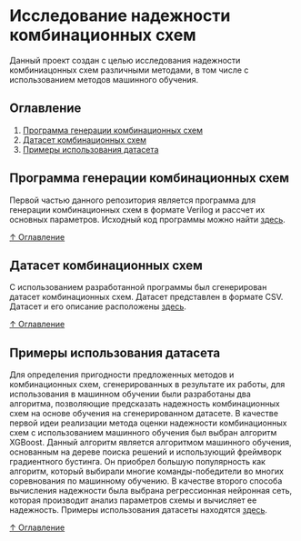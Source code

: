 # Исследование надежности комбинационных схем
Данный проект создан с целью исследования надежности комбиниацонных схем различными методами, в том числе с использованием методов машинного обучения.

## Оглавление
<a name="content"></a> 
1. [Программа генерации комбинационных схем](#programm)
2. [Датасет комбинационных схем](#dataset)
3. [Примеры использования датасета](#examples)


## Программа генерации комбинационных схем
<a name="programm"></a> 
Первой частью данного репозитория является программа для генерации комбинационных схем в формате Verilog и рассчет их основных параметров.
Исходный код программы можно найти [здесь](Generator).

[&#8593; Оглавление](#content)


## Датасет комбинационных схем
<a name="dataset"></a> 
С использованием разработанной программы был сгенерирован датасет комбинационных схем. Датасет представлен в формате CSV.
Датасет и его описание расположены [здесь](Dataset).

[&#8593; Оглавление](#content)


## Примеры использования датасета
<a name="examples"></a> 
Для определения пригодности предложенных методов и комбинационных схем, сгенерированных в результате их работы, для использования в машинном обучении были разработаны два алгоритма, позволяющие предсказать надежность комбинационных схем на основе обучения на сгенерированном датасете. В качестве первой идеи реализации метода оценки надежности комбинационных схем с использованием машинного обучения был выбран алгоритм XGBoost. Данный алгоритм является алгоритмом машинного обучения, основанным на дереве поиска решений и использующий фреймворк градиентного бустинга. Он приобрел большую популярность как алгоритм, который выбирали многие команды-победители во многих соревнования по машинному обучению. В качестве второго способа вычисления надежности была выбрана регрессионная нейронная сеть, которая производит анализ параметров схемы и вычисляет ее надежность.
Примеры использования датасеты находятся [здесь](Prediction).

[&#8593; Оглавление](#content)